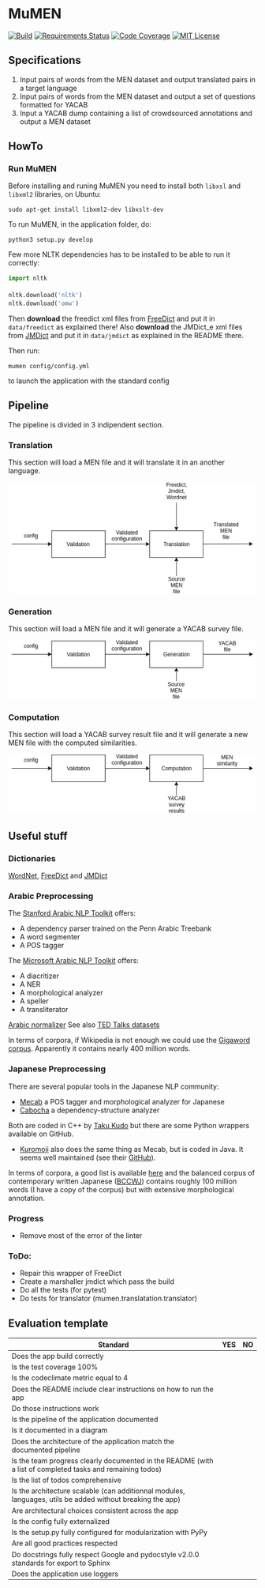 # MuMEN
[![Build][travis-image]][travis-url]
[![Requirements Status][req-image]][req-url]
[![Code Coverage][coverage-image]][coverage-url]
[![MIT License][license-image]][license-url]

## Specifications
1. Input pairs of words from the MEN dataset and output translated pairs in a target language
2. Input pairs of words from the MEN dataset and output a set of questions formatted for YACAB
3. Input a YACAB dump containing a list of crowdsourced annotations and output a MEN dataset


## HowTo
### Run MuMEN
Before installing and runing MuMEN you need to install both ```libxsl``` and ```libxml2``` libraries, on Ubuntu:
```
sudo apt-get install libxml2-dev libxslt-dev
```


To run MuMEN, in the application folder, do:
```
python3 setup.py develop
```
Few more NLTK dependencies has to be installed to be able to run it correctly:

```python
import nltk

nltk.download('nltk')
nltk.download('omw')
```

Then **download** the freedict xml files from [FreeDict](https://github.com/freedict/fd-dictionaries) and put it in ```data/freedict``` as explained there!
Also **download** the JMDict_e xml files from [JMDict](http://edrdg.org/jmdict/edict_doc.html#IREF01) and put it in ```data/jmdict``` as explained in the README there.


Then run:
```
mumen config/config.yml
```
to launch the application with the standard config

## Pipeline

The pipeline is divided in 3 indipendent section.

### Translation

This section will load a MEN file and it will translate it in an another language.

![pipeline translation](documentation/Translation.png)

### Generation

This section will load a MEN file and it will generate a YACAB survey file.

![pipeline translation](documentation/Generation.png)

### Computation

This section will load a YACAB survey result file and it will generate a new MEN file with the computed similarities.

![pipeline translation](documentation/Computation.png)



## Useful stuff


### Dictionaries
[WordNet](http://wordnet.princeton.edu/), [FreeDict](http://freedict.org/en/) and [JMDict](http://edrdg.org/jmdict/j_jmdict.html)

### Arabic Preprocessing

The [Stanford Arabic NLP Toolkit](https://nlp.stanford.edu/projects/arabic.shtml) offers:

* A dependency parser trained on the Penn Arabic Treebank
* A word segmenter
* A POS tagger

The [Microsoft Arabic NLP Toolkit](https://www.microsoft.com/en-us/research/project/arabic-toolkit-service-atks/) offers:

* A diacritizer
* A NER
* A morphological analyzer
* A speller
* A transliterator

[Arabic normalizer](http://alt.qcri.org/tools/arabic-normalizer/)
See also [TED Talks datasets](https://wit3.fbk.eu/)

In terms of corpora, if Wikipedia is not enough we could use the [Gigaword corpus](https://catalog.ldc.upenn.edu/LDC2003T12). Apparently it contains
nearly 400 million words.

### Japanese Preprocessing

There are several popular tools in the Japanese NLP community:
* [Mecab](https://taku910.github.io/mecab/) a POS tagger and morphological
analyzer for Japanese
* [Cabocha](http://taku910.github.io/cabocha/) a dependency-structure analyzer

Both are coded in C++ by [Taku Kudo](http://chasen.org/~taku/index.html.en)
but there are some Python wrappers available on GitHub.

* [Kuromoji](http://www.atilika.org/) also does the same thing as Mecab, but
is coded in Java. It seems well maintained (see their [GitHub](https://github.com/atilika/kuromoji)).

In terms of corpora, a good list is available [here](https://www.ninjal.ac.jp/english/database/type/corpora/) and the
balanced corpus of contemporary written Japanese
([BCCWJ](http://pj.ninjal.ac.jp/corpus_center/bccwj/en/)) contains roughly
100 million words (I have a copy of the corpus) but with extensive
morphological annotation.

### Progress
- Remove most of the error of the linter

### ToDo:
- Repair this wrapper of FreeDict
- Create a marshaller jmdict which pass the build
- Do all the tests (for pytest)
- Do tests for translator (mumen.translatation.translator)


## Evaluation template
| Standard                                | YES |  NO |
| --------------------------------------- | :-: | :-: |
| Does the app build correctly           |     |     |
| Is the test coverage 100%           |     |     |
| Is the codeclimate metric equal to 4    |     |     |
| Does the README include clear instructions on how to run the app          |     |     |
| Do those instructions work          |     |     |
| Is the pipeline of the application documented          |     |     |
| Is it documented in a diagram         | | |
| Does the architecture of the application match the documented pipeline    | | |
| Is the team progress clearly documented in the README (with a list of completed tasks and remaining todos)        | | |
| Is the list of todos comprehensive       | | |
| Is the architecture scalable (can additionnal modules, languages, utils be added without breaking the app)        | | |
| Are architectural choices consistent across the app       | | |
| Is the config fully externalized        | | |
| Is the setup.py fully configured for modularization with PyPy        | | |
| Are all good practices respected        | | |
| Do docstrings fully respect Google and pydocstyle v2.0.0 standards for export to Sphinx       | | |
| Does the application use loggers       | | |


[travis-image]:https://img.shields.io/travis/akb89/mumen.svg?style=flat-square
[travis-url]:https://travis-ci.org/akb89/mumen
[coverage-image]:https://img.shields.io/coveralls/akb89/mumen/master.svg?style=flat-square
[coverage-url]:https://coveralls.io/github/akb89/mumen?branch=master
[license-image]:http://img.shields.io/badge/license-MIT-000000.svg?style=flat-square
[license-url]:LICENSE.txt
[req-url]:https://requires.io/github/akb89/mumen/requirements/?branch=master
[req-image]:https://img.shields.io/requires/github/akb89/mumen.svg?style=flat-square
